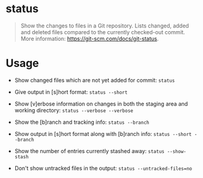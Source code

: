 # status

> Show the changes to files in a Git repository.
> Lists changed, added and deleted files compared to the currently checked-out commit.
> More information: <https://git-scm.com/docs/git-status>.

# Usage

- Show changed files which are not yet added for commit:
    `status`

- Give output in [s]hort format:
    `status --short`

- Show [v]erbose information on changes in both the staging area and working directory:
    `status --verbose --verbose`

- Show the [b]ranch and tracking info:
    `status --branch`

- Show output in [s]hort format along with [b]ranch info:
    `status --short --branch`

- Show the number of entries currently stashed away:
    `status --show-stash`

- Don't show untracked files in the output:
    `status --untracked-files=no`